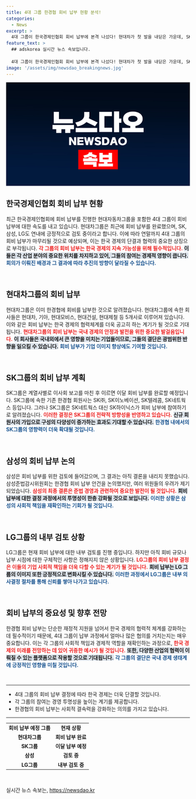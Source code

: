 ```yaml
---
title: 4대 그룹 한경협 회비 납부 현황 분석!
categories:
  - News
excerpt: >
  4대 그룹이 한국경제인협회 회비 납부에 본격 나섰다! 현대차가 첫 발을 내딛은 가운데, SK는 이달 중, 삼성과 LG는 연내 확정 검토 중이다. 경제계의 큰 변화가 시작된다!
feature_text: >
  ## adskorea 실시간 뉴스 속보입니다.

  4대 그룹이 한국경제인협회 회비 납부에 본격 나섰다! 현대차가 첫 발을 내딛은 가운데, SK는 이달 중, 삼성과 LG는 연내 확정 검토 중이다. 경제계의 큰 변화가 시작된다!
image: '/assets/img/newsdao_breakingnews.jpg'
---
```


<p><img src="/assets/img/newsdao_breakingnews.jpg" alt="adskorea 속보" /></p>

<h2 data-ke-size="size26">한국경제인협회 회비 납부 현황</h2>

<p data-ke-size="size16">최근 한국경제인협회에 회비 납부를 진행한 현대자동차그룹을 포함한 4대 그룹이 회비 납부에 대한 속도를 내고 있습니다. 현대차그룹은 최근에 회비 납부를 완료했으며, SK, 삼성, LG도 연내에 긍정적으로 검토 중이라고 합니다. 이에 따라 연말까지 4대 그룹의 회비 납부가 마무리될 것으로 예상되며, 이는 한국 경제의 단결과 협력의 중요한 상징으로 부각됩니다. <b><span style="color: #ee2323;">각 그룹의 회비 납부는 한국 경제의 지속 가능성을 위해 필수적입니다.</span></b> <b><span style="background-color: #21538527;">이들은 각 산업 분야의 중요한 위치를 차지하고 있어, 그들의 참여는 경제적 영향이 큽니다.</span></b> <b><span style="color: #1a5490;">회의가 이뤄진 배경과 그 결과에 따라 추진의 방향이 달라질 수 있습니다.</span></b></p>

<p data-ke-size="size16">&nbsp;</p>

<h2 data-ke-size="size26">현대차그룹의 회비 납부</h2>

<p data-ke-size="size16">현대차그룹은 이미 한경협에 회비를 납부한 것으로 알려졌습니다. 현대차그룹에 속한 회사들은 현대차, 기아, 현대모비스, 현대건설, 현대제철 등 5개사로 이루어져 있습니다. 이와 같은 회비 납부는 한국 경제의 협력체계를 더욱 공고히 하는 계기가 될 것으로 기대됩니다. <b><span style="color: #ee2323;">현대차그룹의 회비 납부는 국내 경제의 안정과 발전을 위한 중요한 발걸음입니다.</span></b> <b><span style="background-color: #21538527;">이 회사들은 국내외에서 큰 영향을 미치는 기업들이므로, 그들의 결단은 광범위한 반향을 일으킬 수 있습니다.</span></b> <b><span style="color: #1a5490;">회비 납부가 기업 이미지 향상에도 기여할 것입니다.</span></b></p>

<p data-ke-size="size16">&nbsp;</p>

<h2 data-ke-size="size26">SK그룹의 회비 납부 계획</h2>

<p data-ke-size="size16">SK그룹은 계열사별로 이사회 보고를 마친 후 이르면 이달 회비 납부를 완료할 예정입니다. SK그룹에 속한 기존 한경협 회원사는 SK㈜, SK이노베이션, SK텔레콤, SK네트웍스 등입니다. 그러나 SK그룹은 SK네트웍스 대신 SK하이닉스가 회비 납부에 참여하기로 알려졌습니다. <b><span style="color: #ee2323;">이러한 결정은 SK그룹의 전략적 방향성을 반영하고 있습니다.</span></b> <b><span style="background-color: #21538527;">신규 회원사의 가입으로 구성의 다양성이 증가하는 효과도 기대할 수 있습니다.</span></b> <b><span style="color: #1a5490;">한경협 내에서의 SK그룹의 영향력이 더욱 확대될 것입니다.</span></b></p>

<p data-ke-size="size16">&nbsp;</p>

<h2 data-ke-size="size26">삼성의 회비 납부 논의</h2>

<p data-ke-size="size16">삼성은 회비 납부를 위한 검토에 들어갔으며, 그 결과는 아직 결론을 내리지 못했습니다. 삼성준법감시위원회는 한경협 회비 납부 안건을 논의했지만, 여러 위원들의 우려가 제기되었습니다. <b><span style="color: #ee2323;">삼성의 최종 결론은 준법 경영과 관련하여 중요한 발전이 될 것입니다.</span></b> <b><span style="background-color: #21538527;">회비 납부에 대한 결정 과정에서의 투명성이 한층 강화될 것으로 보입니다.</span></b> <b><span style="color: #1a5490;">이러한 상황은 삼성의 사회적 책임을 재확인하는 기회가 될 것입니다.</span></b></p>

<p data-ke-size="size16">&nbsp;</p>

<h2 data-ke-size="size26">LG그룹의 내부 검토 상황</h2>

<p data-ke-size="size16">LG그룹은 현재 회비 납부에 대한 내부 검토를 진행 중입니다. 하지만 아직 회비 규모나 납부 시점에 대한 구체적인 사항은 정해지지 않은 상황입니다. <b><span style="color: #ee2323;">LG그룹의 회비 납부 결정은 이들의 기업 사회적 책임을 더욱 다할 수 있는 계기가 될 것입니다.</span></b> <b><span style="background-color: #21538527;">회비 납부는 LG 그룹의 이미지 또한 긍정적으로 변화시킬 수 있습니다.</span></b> <b><span style="color: #1a5490;">이러한 과정에서 LG그룹은 내부 의사결정 절차를 통해 신뢰를 쌓아 나가고 있습니다.</span></b></p>

<p data-ke-size="size16">&nbsp;</p>

<h2>회비 납부의 중요성 및 향후 전망</h2>

<p data-ke-size="size16">한경협 회비 납부는 단순한 재정적 지원을 넘어서 한국 경제의 협력적 체계를 강화하는데 필수적이기 때문에, 4대 그룹이 납부 과정에서 얼마나 많은 협의를 거치는지는 매우 중요합니다. 이는 각 그룹의 사회적 책임과 경제적 역할을 재확인하는 과정으로, <b><span style="color: #ee2323;">한국 경제의 미래를 전망하는 데 있어 귀중한 예시가 될 것입니다.</span></b> <b><span style="background-color: #21538527;">또한, 다양한 산업의 협력이 이뤄질 수 있는 플랫폼으로 작용할 것으로 기대됩니다.</span></b> <b><span style="color: #1a5490;">각 그룹의 결단은 국내 경제 생태계에 긍정적인 영향을 미칠 것입니다.</span></b></p>

<p data-ke-size="size16">&nbsp;</p>

<hr />

<ul>
    <li>4대 그룹의 회비 납부 결정에 따라 한국 경제는 더욱 단결할 것입니다.</li>
    <li>각 그룹의 참여는 경영 투명성을 높이는 계기를 제공합니다.</li>
    <li>한경협의 회비 납부는 사회적 결속력을 강화하는 의의를 가지고 있습니다.</li>
</ul>

<hr />

<table style="width: 100%; border-collapse: collapse;">
    <tr>
        <td style="text-align: center; height: 17px;"><b>회비 납부 예정 그룹</b></td>
        <td style="text-align: center; height: 17px;"><b>현재 상황</b></td>
    </tr>
    <tr>
        <td style="text-align: center; height: 17px;"><b>현대차그룹</b></td>
        <td style="text-align: center; height: 17px;"><b>회비 납부 완료</b></td>
    </tr>
    <tr>
        <td style="text-align: center; height: 17px;"><b>SK그룹</b></td>
        <td style="text-align: center; height: 17px;"><b>이달 납부 예정</b></td>
    </tr>
    <tr>
        <td style="text-align: center; height: 17px;"><b>삼성</b></td>
        <td style="text-align: center; height: 17px;"><b>검토 중</b></td>
    </tr>
    <tr>
        <td style="text-align: center; height: 17px;"><b>LG그룹</b></td>
        <td style="text-align: center; height: 17px;"><b>내부 검토 중</b></td>
    </tr>
</table>

<p data-ke-size="size16">&nbsp;</p>
실시간 뉴스 속보는, <a href="https://newsdao.kr" rel="dofollow">https://newsdao.kr</a>


